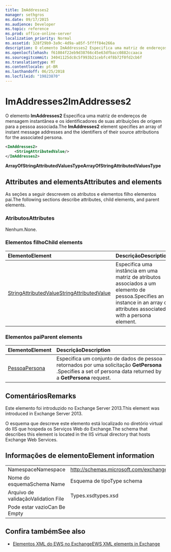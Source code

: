 ```yaml
---
title: ImAddresses2
manager: sethgros
ms.date: 09/17/2015
ms.audience: Developer
ms.topic: reference
ms.prod: office-online-server
localization_priority: Normal
ms.assetid: 328f29b9-3a9c-4d9a-a85f-5ffff84e266a
description: O elemento ImAddresses2 Especifica uma matriz de endereços de mensagem instantânea e os identificadores de suas atribuições de origem para a pessoa associada.
ms.openlocfilehash: f61084f22eb9d38766c45e63dfbacc0882ccaaca
ms.sourcegitcommit: 34041125dc8c5f993b21cebfc4f8b72f0fd2cb6f
ms.translationtype: MT
ms.contentlocale: pt-BR
ms.lasthandoff: 06/25/2018
ms.locfileid: "19823870"
---
```

# <a name="imaddresses2"></a><span data-ttu-id="1832b-103">ImAddresses2</span><span class="sxs-lookup"><span data-stu-id="1832b-103">ImAddresses2</span></span>

<span data-ttu-id="1832b-104">O elemento **ImAddresses2** Especifica uma matriz de endereços de mensagem instantânea e os identificadores de suas atribuições de origem para a pessoa associada.</span><span class="sxs-lookup"><span data-stu-id="1832b-104">The **ImAddresses2** element specifies an array of instant message addresses and the identifiers of their source attributions for the associated persona.</span></span> 
  
```XML
<ImAddresses2>
    <StringAttributedValue/>
</ImAddresses2>
```

 <span data-ttu-id="1832b-105">**ArrayOfStringAttributedValuesType**</span><span class="sxs-lookup"><span data-stu-id="1832b-105">**ArrayOfStringAttributedValuesType**</span></span>
## <a name="attributes-and-elements"></a><span data-ttu-id="1832b-106">Attributes and elements</span><span class="sxs-lookup"><span data-stu-id="1832b-106">Attributes and elements</span></span>

<span data-ttu-id="1832b-107">As seções a seguir descrevem os atributos e elementos filho elementos pai.</span><span class="sxs-lookup"><span data-stu-id="1832b-107">The following sections describe attributes, child elements, and parent elements.</span></span>
  
### <a name="attributes"></a><span data-ttu-id="1832b-108">Atributos</span><span class="sxs-lookup"><span data-stu-id="1832b-108">Attributes</span></span>

<span data-ttu-id="1832b-109">Nenhum.</span><span class="sxs-lookup"><span data-stu-id="1832b-109">None.</span></span>
  
### <a name="child-elements"></a><span data-ttu-id="1832b-110">Elementos filho</span><span class="sxs-lookup"><span data-stu-id="1832b-110">Child elements</span></span>

|<span data-ttu-id="1832b-111">**Elemento**</span><span class="sxs-lookup"><span data-stu-id="1832b-111">**Element**</span></span>|<span data-ttu-id="1832b-112">**Descrição**</span><span class="sxs-lookup"><span data-stu-id="1832b-112">**Description**</span></span>|
|:-----|:-----|
|[<span data-ttu-id="1832b-113">StringAttributedValue</span><span class="sxs-lookup"><span data-stu-id="1832b-113">StringAttributedValue</span></span>](stringattributedvalue.md) <br/> |<span data-ttu-id="1832b-114">Especifica uma instância em uma matriz de atributos associados a um elemento de pessoa.</span><span class="sxs-lookup"><span data-stu-id="1832b-114">Specifies an instance in an array of attributes associated with a persona element.</span></span>  <br/> |
   
### <a name="parent-elements"></a><span data-ttu-id="1832b-115">Elementos pai</span><span class="sxs-lookup"><span data-stu-id="1832b-115">Parent elements</span></span>

|<span data-ttu-id="1832b-116">**Elemento**</span><span class="sxs-lookup"><span data-stu-id="1832b-116">**Element**</span></span>|<span data-ttu-id="1832b-117">**Descrição**</span><span class="sxs-lookup"><span data-stu-id="1832b-117">**Description**</span></span>|
|:-----|:-----|
|[<span data-ttu-id="1832b-118">Pessoa</span><span class="sxs-lookup"><span data-stu-id="1832b-118">Persona</span></span>](persona.md) <br/> |<span data-ttu-id="1832b-119">Especifica um conjunto de dados de pessoa retornados por uma solicitação **GetPersona** .</span><span class="sxs-lookup"><span data-stu-id="1832b-119">Specifies a set of persona data returned by a **GetPersona** request.</span></span>  <br/> |
   
## <a name="remarks"></a><span data-ttu-id="1832b-120">Comentários</span><span class="sxs-lookup"><span data-stu-id="1832b-120">Remarks</span></span>

<span data-ttu-id="1832b-121">Este elemento foi introduzido no Exchange Server 2013.</span><span class="sxs-lookup"><span data-stu-id="1832b-121">This element was introduced in Exchange Server 2013.</span></span>
  
<span data-ttu-id="1832b-122">O esquema que descreve este elemento está localizado no diretório virtual do IIS que hospeda os Serviços Web do Exchange.</span><span class="sxs-lookup"><span data-stu-id="1832b-122">The schema that describes this element is located in the IIS virtual directory that hosts Exchange Web Services.</span></span>
  
## <a name="element-information"></a><span data-ttu-id="1832b-123">Informações de elemento</span><span class="sxs-lookup"><span data-stu-id="1832b-123">Element information</span></span>

|||
|:-----|:-----|
|<span data-ttu-id="1832b-124">Namespace</span><span class="sxs-lookup"><span data-stu-id="1832b-124">Namespace</span></span>  <br/> |http://schemas.microsoft.com/exchange/services/2006/types  <br/> |
|<span data-ttu-id="1832b-125">Nome do esquema</span><span class="sxs-lookup"><span data-stu-id="1832b-125">Schema Name</span></span>  <br/> |<span data-ttu-id="1832b-126">Esquema de tipo</span><span class="sxs-lookup"><span data-stu-id="1832b-126">Type schema</span></span>  <br/> |
|<span data-ttu-id="1832b-127">Arquivo de validação</span><span class="sxs-lookup"><span data-stu-id="1832b-127">Validation File</span></span>  <br/> |<span data-ttu-id="1832b-128">Types.xsd</span><span class="sxs-lookup"><span data-stu-id="1832b-128">types.xsd</span></span>  <br/> |
|<span data-ttu-id="1832b-129">Pode estar vazio</span><span class="sxs-lookup"><span data-stu-id="1832b-129">Can Be Empty</span></span>  <br/> ||
   
## <a name="see-also"></a><span data-ttu-id="1832b-130">Confira também</span><span class="sxs-lookup"><span data-stu-id="1832b-130">See also</span></span>



- [<span data-ttu-id="1832b-131">Elementos XML do EWS no Exchange</span><span class="sxs-lookup"><span data-stu-id="1832b-131">EWS XML elements in Exchange</span></span>](ews-xml-elements-in-exchange.md)

